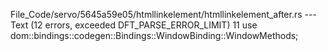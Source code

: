 File_Code/servo/5645a59e05/htmllinkelement/htmllinkelement_after.rs --- Text (12 errors, exceeded DFT_PARSE_ERROR_LIMIT)
11 use dom::bindings::codegen::Bindings::WindowBinding::WindowMethods;                                                                                         

